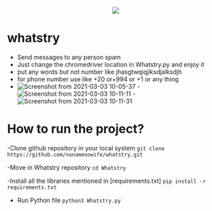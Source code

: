 <p align="center"><img src="https://www.zamanalwsl.net/CustomImage/get/700/500/6bcb091f30ac06d9b923e331.jpg"</img></p>




# whatstry
- Send messages to any person spam 
- Just change the chromedriver location in Whatstry.py and enjoy it
- put any words but not number like jhasgtwqiqjlksdjalksdjh
- for phone number use like +20 or+994 or +1 or any thing 
- ![Screenshot from 2021-03-03 10-05-37](https://user-images.githubusercontent.com/78720363/109825977-57d39a00-7c08-11eb-849e-3517808886fb.png)
-![Screenshot from 2021-03-03 10-11-11](https://user-images.githubusercontent.com/78720363/109826615-f7912800-7c08-11eb-9b4a-98b74ddd70aa.png)
-![Screenshot from 2021-03-03 10-11-31](https://user-images.githubusercontent.com/78720363/109826646-feb83600-7c08-11eb-9a2f-e758782f9b20.png)



# How to run the project?
-Clone github repository in your local system `git clone https://github.com/nonamenowife/whatstry.git`

-Move in Whatstry repository  `cd Whatstry`

-Install all the libraries mentioned in [requirements.txt] `pip install -r requirements.txt`

- Run Python file  `python3 Whatstry.py`
